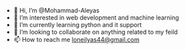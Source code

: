 - 👋 Hi, I’m @Mohammad-Aleyas
- 👀 I’m interested in web development and machine learning
- 🌱 I’m currently learning python and it support
- 💞️ I’m looking to collaborate on anything related to my feild
- 📫 How to reach me loneilyas44@gmail.com

<!---
Mohammad-Aleyas/Mohammad-Aleyas is a ✨ special ✨ repository because its `README.md` (this file) appears on your GitHub profile.
You can click the Preview link to take a look at your changes.
--->
